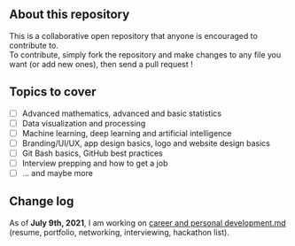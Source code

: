 ## About this repository
This is a collaborative open repository that anyone is encouraged to contribute to.  
To contribute, simply fork the repository and make changes to any file you want (or add new ones), then send a pull request !  

## Topics to cover
- [ ] Advanced mathematics, advanced and basic statistics  
- [ ] Data visualization and processing  
- [ ] Machine learning, deep learning and artificial intelligence  
- [ ] Branding/UI/UX, app design basics, logo and website design basics  
- [ ] Git Bash basics, GitHub best practices  
- [ ] Interview prepping and how to get a job
- [ ] ... and maybe more 

## Change log
As of **July 9th, 2021**, I am working on [career and personal development.md](https://github.com/nadiaenh/cheatsheet/blob/main/career%20and%20personal%20development.md) (resume, portfolio, networking, interviewing, hackathon list).
